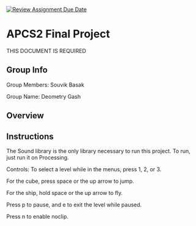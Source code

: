 [![Review Assignment Due Date](https://classroom.github.com/assets/deadline-readme-button-24ddc0f5d75046c5622901739e7c5dd533143b0c8e959d652212380cedb1ea36.svg)](https://classroom.github.com/a/syDSSnTt)
# APCS2 Final Project
THIS DOCUMENT IS REQUIRED
## Group Info
Group Members: Souvik Basak

Group Name: Deometry Gash
## Overview

## Instructions
The Sound library is the only library necessary to run this project.
To run, just run it on Processing.

Controls:
To select a level while in the menus, press 1, 2, or 3.

For the cube, press space or the up arrow to jump.

For the ship, hold space or the up arrow to fly.

Press p to pause, and e to exit the level while paused.

Press n to enable noclip.
